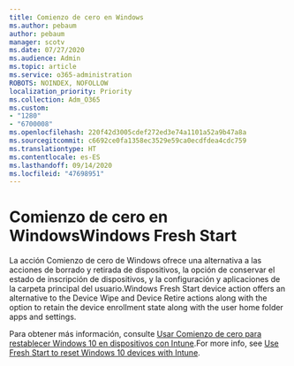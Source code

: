 ```yaml
---
title: Comienzo de cero en Windows
ms.author: pebaum
author: pebaum
manager: scotv
ms.date: 07/27/2020
ms.audience: Admin
ms.topic: article
ms.service: o365-administration
ROBOTS: NOINDEX, NOFOLLOW
localization_priority: Priority
ms.collection: Adm_O365
ms.custom:
- "1280"
- "6700008"
ms.openlocfilehash: 220f42d3005cdef272ed3e74a1101a52a9b47a8a
ms.sourcegitcommit: c6692ce0fa1358ec3529e59ca0ecdfdea4cdc759
ms.translationtype: HT
ms.contentlocale: es-ES
ms.lasthandoff: 09/14/2020
ms.locfileid: "47698951"
---
```

# <a name="windows-fresh-start"></a><span data-ttu-id="48de8-102">Comienzo de cero en Windows</span><span class="sxs-lookup"><span data-stu-id="48de8-102">Windows Fresh Start</span></span>

<span data-ttu-id="48de8-103">La acción Comienzo de cero de Windows ofrece una alternativa a las acciones de borrado y retirada de dispositivos, la opción de conservar el estado de inscripción de dispositivos, y la configuración y aplicaciones de la carpeta principal del usuario.</span><span class="sxs-lookup"><span data-stu-id="48de8-103">Windows Fresh Start device action offers an alternative to the Device Wipe and Device Retire actions along with the option to retain the device enrollment state along with the user home folder apps and settings.</span></span>

<span data-ttu-id="48de8-104">Para obtener más información, consulte [Usar Comienzo de cero para restablecer Windows 10 en dispositivos con Intune](https://docs.microsoft.com/intune/device-fresh-start).</span><span class="sxs-lookup"><span data-stu-id="48de8-104">For more info, see [Use Fresh Start to reset Windows 10 devices with Intune](https://docs.microsoft.com/intune/device-fresh-start).</span></span>